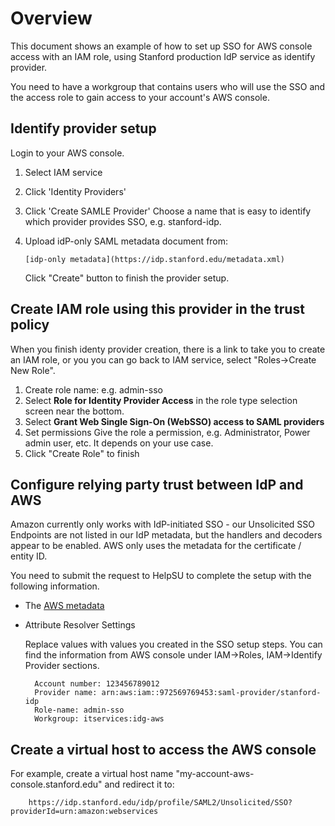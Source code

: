 # Overview

This document shows an example of how to set up SSO for AWS console access with an 
IAM role, using Stanford production IdP service as identify provider.  

You need to have a workgroup that contains users who will use the SSO and the access
role to gain access to your account's AWS console.

## Identify provider setup

Login to your AWS console.

1. Select IAM service
1. Click 'Identity Providers' 
1. Click 'Create SAMLE Provider'
    Choose a name that is easy to identify which provider provides SSO, e.g. stanford-idp. 
1. Upload idP-only SAML metadata document from:

       [idp-only metadata](https://idp.stanford.edu/metadata.xml)
   
    Click "Create" button to finish the provider setup.

## Create IAM role using this provider in the trust policy

   When you finish identy provider creation, there is a link to take you
   to create an IAM role, or you you can go back to IAM service, select 
   "Roles->Create New Role".

1. Create role name: e.g. admin-sso
1. Select __Role for Identity Provider Access__ in the role type selection screen near
   the bottom.
1. Select __Grant Web Single Sign-On (WebSSO) access to SAML providers__
1. Set permissions
   Give the role a permission, e.g. Administrator, Power admin user, etc. It depends on your use case.  
1. Click "Create Role" to finish

##  Configure relying party trust between  IdP and AWS

Amazon currently only works with IdP-initiated SSO - our Unsolicited SSO Endpoints 
are not listed in our IdP metadata, but the handlers and decoders appear to be 
enabled.  AWS only uses the metadata for the certificate / entity ID.

You need to submit the request to HelpSU to complete the setup with the following 
information.

* The [AWS metadata](https://signin.aws.amazon.com/static/saml-metadata.xml)

* Attribute Resolver Settings

  Replace values with values you created in the SSO setup steps. You can find the information
  from AWS console under IAM->Roles, IAM->Identify Provider sections. 
  
        Account number: 123456789012
        Provider name: arn:aws:iam::972569769453:saml-provider/stanford-idp
        Role-name: admin-sso
        Workgroup: itservices:idg-aws

##  Create a virtual host to access the AWS console

For example, create a virtual host name "my-account-aws-console.stanford.edu"
and redirect it to:

        https://idp.stanford.edu/idp/profile/SAML2/Unsolicited/SSO?providerId=urn:amazon:webservices
